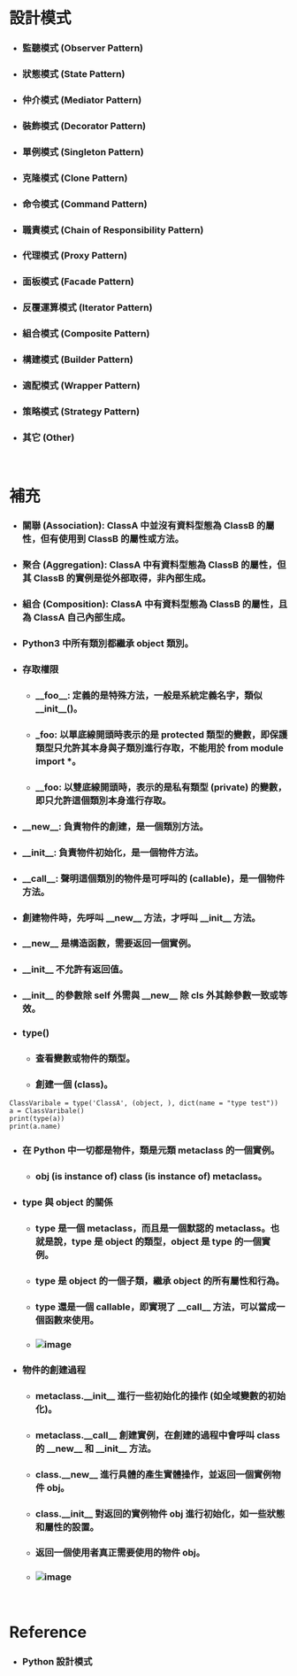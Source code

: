 設計模式
=====
* ### 監聽模式 (Observer Pattern)
* ### 狀態模式 (State Pattern)
* ### 仲介模式 (Mediator Pattern)
* ### 裝飾模式 (Decorator Pattern)
* ### 單例模式 (Singleton Pattern)
* ### 克隆模式 (Clone Pattern)
* ### 命令模式 (Command Pattern)
* ### 職責模式 (Chain of Responsibility Pattern)
* ### 代理模式 (Proxy Pattern)
* ### 面板模式 (Facade Pattern)
* ### 反覆運算模式 (Iterator Pattern)
* ### 組合模式 (Composite Pattern)
* ### 構建模式 (Builder Pattern)
* ### 適配模式 (Wrapper Pattern)
* ### 策略模式 (Strategy Pattern)
* ### 其它 (Other)
<br />

補充
=====
* ### 關聯 (Association): ClassA 中並沒有資料型態為 ClassB 的屬性，但有使用到 ClassB 的屬性或方法。
* ### 聚合 (Aggregation): ClassA 中有資料型態為 ClassB 的屬性，但其 ClassB 的實例是從外部取得，非內部生成。
* ### 組合 (Composition): ClassA 中有資料型態為 ClassB 的屬性，且為 ClassA 自己內部生成。
* ### Python3 中所有類別都繼承 object 類別。
* ### 存取權限
	* ### \_\_foo\_\_: 定義的是特殊方法，一般是系統定義名字，類似 \_\_init\_\_()。
	* ### \_foo: 以單底線開頭時表示的是 protected 類型的變數，即保護類型只允許其本身與子類別進行存取，不能用於 from module import *。
	* ### \_\_foo: 以雙底線開頭時，表示的是私有類型 (private) 的變數，即只允許這個類別本身進行存取。
* ### \_\_new\_\_: 負責物件的創建，是一個類別方法。
* ### \_\_init\_\_: 負責物件初始化，是一個物件方法。
* ### \_\_call\_\_: 聲明這個類別的物件是可呼叫的 (callable)，是一個物件方法。
* ### 創建物件時，先呼叫 \_\_new\_\_ 方法，才呼叫 \_\_init\_\_ 方法。
* ### \_\_new\_\_ 是構造函數，需要返回一個實例。
* ### \_\_init\_\_ 不允許有返回值。
* ### \_\_init\_\_ 的參數除 self 外需與 \_\_new\_\_ 除 cls 外其餘參數一致或等效。
* ### type()
	* ### 查看變數或物件的類型。
	* ### 創建一個 (class)。
```
ClassVaribale = type('ClassA', (object, ), dict(name = "type test"))
a = ClassVaribale()
print(type(a))
print(a.name)
```
* ### 在 Python 中一切都是物件，類是元類 metaclass 的一個實例。
	* ### obj (is instance of) class (is instance of) metaclass。
* ### type 與 object 的關係
	* ### type 是一個 metaclass，而且是一個默認的 metaclass。也就是說，type 是 object 的類型，object 是 type 的一個實例。
	* ### type 是 object 的一個子類，繼承 object 的所有屬性和行為。
	* ### type 還是一個 callable，即實現了 \_\_call\_\_ 方法，可以當成一個函數來使用。
	* ### ![image](https://gitlab.com/ChiangWei/main/-/raw/master/DesignPatterns%20(Python)/type%20%E8%88%87%20object%20%E7%9A%84%E9%97%9C%E4%BF%82.jpg)
* ### 物件的創建過程
	* ### metaclass.\_\_init\_\_ 進行一些初始化的操作 (如全域變數的初始化)。
	* ### metaclass.\_\_call\_\_ 創建實例，在創建的過程中會呼叫 class 的 \_\_new\_\_ 和 \_\_init\_\_ 方法。
	* ### class.\_\_new\_\_ 進行具體的產生實體操作，並返回一個實例物件 obj。
	* ### class.\_\_init\_\_ 對返回的實例物件 obj 進行初始化，如一些狀態和屬性的設置。
	* ### 返回一個使用者真正需要使用的物件 obj。
	* ### ![image](https://gitlab.com/ChiangWei/main/-/raw/master/DesignPatterns%20(Python)/%E7%89%A9%E4%BB%B6%E7%9A%84%E5%89%B5%E5%BB%BA%E9%81%8E%E7%A8%8B.jpg)
<br />

Reference
=====
* ### Python 設計模式
